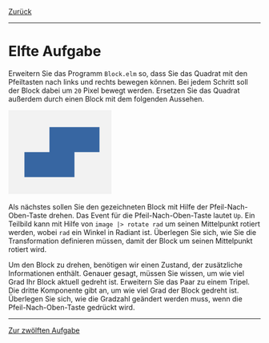[Zurück](ComplexState.md)

---

# Elfte Aufgabe

Erweitern Sie das Programm `Block.elm` so, dass Sie das Quadrat mit den Pfeiltasten nach links und rechts bewegen können.
Bei jedem Schritt soll der Block dabei um `20` Pixel bewegt werden.
Ersetzen Sie das Quadrat außerdem durch einen Block mit dem folgenden Aussehen.

![Block](../images/block.png)

Als nächstes sollen Sie den gezeichneten Block mit Hilfe der Pfeil-Nach-Oben-Taste drehen.
Das Event für die Pfeil-Nach-Oben-Taste lautet `Up`.
Ein Teilbild kann mit Hilfe von `image |> rotate rad` um seinen Mittelpunkt rotiert werden, wobei `rad` ein Winkel in Radiant ist.
Überlegen Sie sich, wie Sie die Transformation definieren müssen, damit der Block um seinen Mittelpunkt rotiert wird.

Um den Block zu drehen, benötigen wir einen Zustand, der zusätzliche Informationen enthält.
Genauer gesagt, müssen Sie wissen, um wie viel Grad Ihr Block aktuell gedreht ist.
Erweitern Sie das Paar zu einem Tripel.
Die dritte Komponente gibt an, um wie viel Grad der Block gedreht ist.
Überlegen Sie sich, wie die Gradzahl geändert werden muss, wenn die Pfeil-Nach-Oben-Taste gedrückt wird.

---

[Zur zwölften Aufgabe](Tetris.md)
